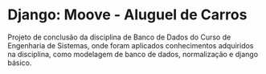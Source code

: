 # Django: Moove - Aluguel de Carros
Projeto de conclusão da disciplina de Banco de Dados do Curso de Engenharia de Sistemas, onde foram aplicados conhecimentos adquiridos na disciplina, como modelagem de banco de dados, normalização e django básico.
